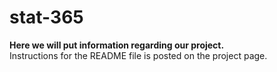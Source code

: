 # stat-365

**Here we will put information regarding our project.**\
Instructions for the README file is posted on the project page.
